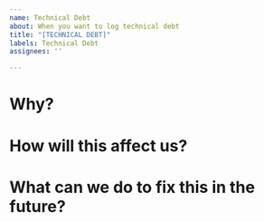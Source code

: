 ```yaml
---
name: Technical Debt
about: When you want to log technical debt
title: "[TECHNICAL DEBT]"
labels: Technical Debt
assignees: ''

---
```


# Why?

# How will this affect us?

# What can we do to fix this in the future?
